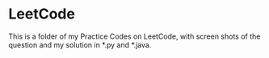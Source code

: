 # LeetCode

This is a folder of my Practice Codes on LeetCode, with screen shots of the question and my solution in *.py and *.java.
